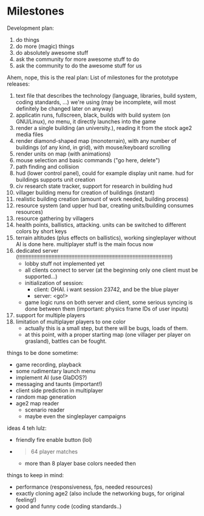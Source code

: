 Milestones
==========

Development plan:

1. do things
1. do more (magic) things
1. do absolutely awesome stuff
1. ask the community for more awesome stuff to do
1. ask the community to do the awesome stuff for us

Ahem, nope, this is the real plan:
List of milestones for the prototype releases:

1. text file that describes the technology (language, libraries, build system, coding standards, ...) we're using (may be incomplete, will most definitely be changed later on anyway)
1. applicatin runs, fullscreen, black, builds with build system (on GNU/Linux), _no_ menu, it directly launches into the game
1. render a single building (an university.), reading it from the stock age2 media files
1. render diamond-shaped map (monoterrain), with any number of buildings (of any kind, in grid), with mouse/keyboard scrolling
1. render units on map (with animations)
1. mouse selection and basic commands ("go here, delete")
1. path finding and collision
1. hud (lower control panel), could for example display unit name. hud for buildings supports unit creation
1. civ research state tracker, support for research in building hud
1. villager building menu for creation of buildings (instant)
1. realistic building creation (amount of work needed, building process)
1. resource system (and upper hud bar, creating units/building consumes resources)
1. resource gathering by villagers
1. health points, ballistics, attacking. units can be switched to different colors by short keys
1. terrain altitudes (plus effects on ballistics), working singleplayer without AI is done here. multiplayer stuff is the main focus now
1. dedicated server (!!!!!!!!!!!!!!!!!!!!!!!!!!!!!!!!!!!!!!!!!!!!!!!!!!!!!!!!!!!!!!!!!!!!!!!!!!!!!!!!!!!!!!!!!!!!!!!!!!!!)
   * lobby stuff not implemented yet
   * all clients connect to server (at the beginning only one client must be supported...)
   * initialization of session:
     * client: OHAI. i want session 23742, and be the blue player
     * server: <map blob> <plz wait for other clients to be ready.> <time synchronization> <go!>
   * game logic runs on both server and client, some serious syncing is done between them (important: physics frame IDs of user inputs)
1. support for multiple players
1. limitation of multiplayer players to one color
   * actually this is a small step, but there will be bugs, loads of them.
   * at this point, with a proper starting map (one villager per player on grasland), battles can be fought.


things to be done sometime:

* game recording, playback
* some rudimentary launch menu
* implement AI (use GlaDOS?)
* messaging and taunts (important!)
* client side prediction in multiplayer
* random map generation
* age2 map reader
  * scenario reader
  * maybe even the singleplayer campaigns

ideas 4 teh lulz:

* friendly fire enable button (lol)
* >64 player matches
  * more than 8 player base colors needed then

things to keep in mind:

* performance (responsiveness, fps, needed resources)
* exactly cloning age2 (also include the networking bugs, for original feeling!)
* good and funny code (coding standards..)

